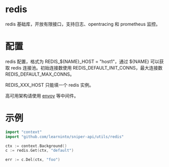 # redis

redis 基础库，开放有限接口，支持日志、opentracing 和 prometheus 监控。

# 配置

redis 配置，格式为 REDIS_${NAME}_HOST = "host1"，通过 ${NAME} 可以获取 redis 连接池。初始连接数使用 REDIS_DEFAULT_INIT_CONNS，最大连接数 REDIS_DEFAULT_MAX_CONNS。

REDIS_XXX_HOST 只能填一个 redis 实例。

高可用架构请使用 [envoy](https://www.envoyproxy.io/) 等中间件。

# 示例
```go
import "context"
import "github.com/learninto/sniper-api/utils/redis"

ctx := context.Background()
c := redis.Get(ctx, "default")

err := c.Del(ctx, "foo")
```

